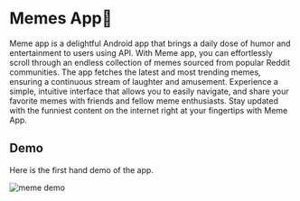 # Memes App📝

Meme app is a delightful Android app that brings a daily dose of humor and entertainment to users using API. With Meme app, you can effortlessly scroll through an endless collection of memes sourced from popular Reddit communities. The app fetches the latest and most trending memes, ensuring a continuous stream of laughter and amusement. Experience a simple, intuitive interface that allows you to easily navigate, and share your favorite memes with friends and fellow meme enthusiasts. Stay updated with the funniest content on the internet right at your fingertips with Meme App.


## Demo

Here is the first hand demo of the app.

![meme demo](https://github.com/LOKESH15203/API-meme-aap/assets/121492333/523284bd-0db8-4620-9b5c-77b41824cf6a)
